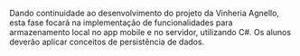 Dando continuidade ao desenvolvimento do projeto da Vinheria Agnello, esta fase focará na implementação de funcionalidades para armazenamento local no app mobile e no servidor, utilizando C#. Os alunos deverão aplicar conceitos de persistência de dados.
